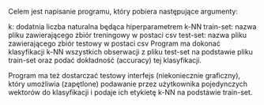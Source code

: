 Celem jest napisanie programu, który pobiera następujące argumenty:

k: dodatnia liczba naturalna będąca hiperparametrem k-NN
train-set: nazwa pliku zawierającego zbiór treningowy w postaci csv
test-set: nazwa pliku zawierającego zbiór testowy w postaci csv
Program ma dokonać klasyfikacji k-NN wszystkich obserwacji z pliku test-set na podstawie pliku train-set oraz podać dokładność (accuracy) tej klasyfikacji.

Program ma też dostarczać testowy interfejs (niekoniecznie graficzny), który umożliwia (zapętlone) podawanie przez użytkownika pojedynczych wektorów do klasyfikacji i podaje ich etykietę k-NN na podstawie train-set.
